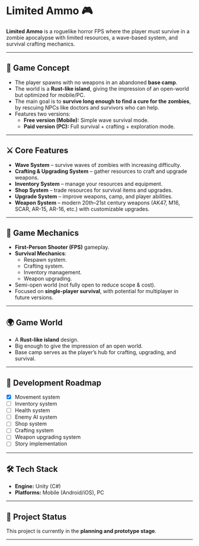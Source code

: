 # Limited Ammo 🎮  

**Limited Ammo** is a roguelike horror FPS where the player must survive in a zombie apocalypse with limited resources, a wave-based system, and survival crafting mechanics.  

---

## 📖 Game Concept  

- The player spawns with no weapons in an abandoned **base camp**.  
- The world is a **Rust-like island**, giving the impression of an open-world but optimized for mobile/PC.  
- The main goal is to **survive long enough to find a cure for the zombies**, by rescuing NPCs like doctors and survivors who can help.  
- Features two versions:  
  - **Free version (Mobile):** Simple wave survival mode.  
  - **Paid version (PC):** Full survival + crafting + exploration mode.  

---

## ⚔️ Core Features  

- **Wave System** – survive waves of zombies with increasing difficulty.  
- **Crafting & Upgrading System** – gather resources to craft and upgrade weapons.  
- **Inventory System** – manage your resources and equipment.  
- **Shop System** – trade resources for survival items and upgrades.  
- **Upgrade System** – improve weapons, camp, and player abilities.  
- **Weapon System** – modern 20th–21st century weapons (AK47, M16, SCAR, AR-15, AR-16, etc.) with customizable upgrades.  

---

## 🧩 Game Mechanics  

- **First-Person Shooter (FPS)** gameplay.  
- **Survival Mechanics**:  
  - Respawn system.  
  - Crafting system.  
  - Inventory management.  
  - Weapon upgrading.  
- Semi-open world (not fully open to reduce scope & cost).  
- Focused on **single-player survival**, with potential for multiplayer in future versions.  

---

## 🌍 Game World  

- A **Rust-like island** design.  
- Big enough to give the impression of an open world.  
- Base camp serves as the player’s hub for crafting, upgrading, and survival.  

---

## 🚀 Development Roadmap  

- [x] Movement system  
- [ ] Inventory system  
- [ ] Health system  
- [ ] Enemy AI system  
- [ ] Shop system  
- [ ] Crafting system  
- [ ] Weapon upgrading system  
- [ ] Story implementation  

---

## 🛠️ Tech Stack  

- **Engine:** Unity (C#)  
- **Platforms:** Mobile (Android/iOS), PC  

---

## 📌 Project Status  

This project is currently in the **planning and prototype stage**.  

---
